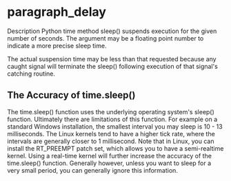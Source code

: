 # paragraph_delay
Description
Python time method sleep() suspends execution for the given number of seconds. The argument may be a floating point number to indicate a more precise sleep time.

The actual suspension time may be less than that requested because any caught signal will terminate the sleep() following execution of that signal's catching routine.

## The Accuracy of time.sleep()
The time.sleep() function uses the underlying operating system's sleep() function. Ultimately there are limitations of this function. For example on a standard Windows installation, the smallest interval you may sleep is 10 - 13 milliseconds. The Linux kernels tend to have a higher tick rate, where the intervals are generally closer to 1 millisecond. Note that in Linux, you can install the RT_PREEMPT patch set, which allows you to have a semi-realtime kernel. Using a real-time kernel will further increase the accuracy of the time.sleep() function. Generally however, unless you want to sleep for a very small period, you can generally ignore this information.
